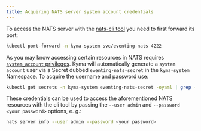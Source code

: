 ```yaml
---
title: Acquiring NATS server system account credentials
---
```


To access the NATS server with the [nats-cli tool](https://github.com/nats-io/natscli) you need to first forward its port:
```bash
kubectl port-forward -n kyma-system svc/eventing-nats 4222
```
As you may know accessing certain resources in NATS requires [`system_account` privileges](https://docs.nats.io/running-a-nats-service/configuration/sys_accounts). Kyma will automatically generate a `system account` user via a Secret dubbed `eventing-nats-secret` in the `kyma-system` Namespace. To acquire the username and password use:
```bash
kubectl get secrets -n kyma-system eventing-nats-secret -oyaml | grep -e accountsJson | awk '{print $2}' | base64 -d | grep {user: | awk '{$1=$1};1' | awk '{print substr($0, 2, length($0) - 2)}'
```
These credentials can be used to access the aforementioned NATS resources with the cli tool by passing the `--user admin` and `--password <your password>` options, e. g.:
```bash
nats server info --user admin --password <your password>
```

